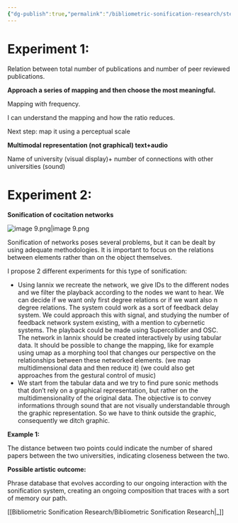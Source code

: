 ```yaml
---
{"dg-publish":true,"permalink":"/bibliometric-sonification-research/steps/sonification/sonification/","noteIcon":""}
---
```


# Experiment 1:

Relation between total number of publications and number of peer reviewed publications.

**Approach a series of mapping and then choose the most meaningful.**

Mapping with frequency.

I can understand the mapping and how the ratio reduces.

Next step: map it using a perceptual scale

  

**Multimodal representation (not graphical) text+audio**

Name of university (visual display)+ number of connections with other universities (sound)

# Experiment 2:

**Sonification of cocitation networks**

  

![image 9.png|image 9.png](/img/user/Assets/image%209.png)

Sonification of networks poses several problems, but it can be dealt by using adequate methodologies. It is important to focus on the relations between elements rather than on the object themselves.

I propose 2 different experiments for this type of sonification:

- Using Iannix we recreate the network, we give IDs to the different nodes and we filter the playback according to the nodes we want to hear. We can decide if we want only first degree relations or if we want also n degree relations. The system could work as a sort of feedback delay system. We could approach this with signal, and studying the number of feedback network system existing, with a mention to cybernetic systems. The playback could be made using Supercollider and OSC. The network in Iannix should be created interactively by using tabular data. It should be possible to change the mapping, like for example using umap as a morphing tool that changes our perspective on the relationships between these networked elements. (we map multidimensional data and then reduce it) (we could also get approaches from the gestural control of music)
- We start from the tabular data and we try to find pure sonic methods that don’t rely on a graphical representation, but rather on the multidimensionality of the original data. The objective is to convey informations through sound that are not visually understandable through the graphic representation. So we have to think outside the graphic, consequently we ditch graphic.

  

**Example 1:**

The distance between two points could indicate the number of shared papers between the two universities, indicating closeness between the two.

  

  

**Possible artistic outcome:**

Phrase database that evolves according to our ongoing interaction with the sonification system, creating an ongoing composition that traces with a sort of memory our path.

[[Bibliometric Sonification Research/Bibliometric Sonification Research\|_]]